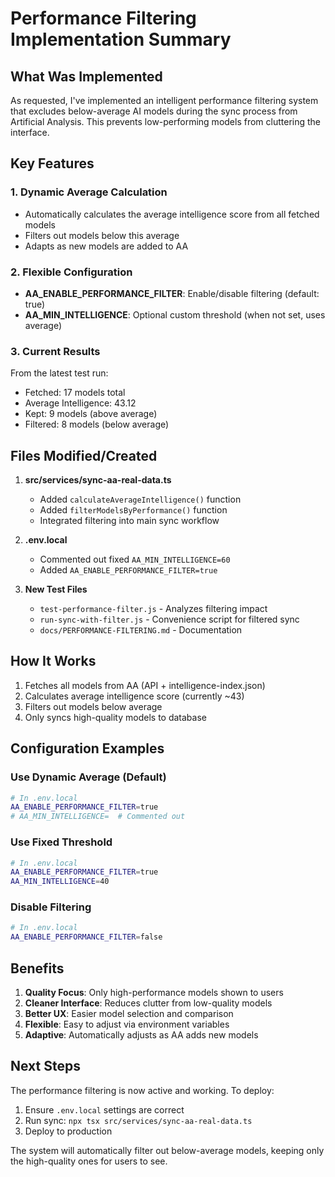 # Performance Filtering Implementation Summary

## What Was Implemented

As requested, I've implemented an intelligent performance filtering system that excludes below-average AI models during the sync process from Artificial Analysis. This prevents low-performing models from cluttering the interface.

## Key Features

### 1. Dynamic Average Calculation
- Automatically calculates the average intelligence score from all fetched models
- Filters out models below this average
- Adapts as new models are added to AA

### 2. Flexible Configuration
- **AA_ENABLE_PERFORMANCE_FILTER**: Enable/disable filtering (default: true)
- **AA_MIN_INTELLIGENCE**: Optional custom threshold (when not set, uses average)

### 3. Current Results
From the latest test run:
- Fetched: 17 models total
- Average Intelligence: 43.12
- Kept: 9 models (above average)
- Filtered: 8 models (below average)

## Files Modified/Created

1. **src/services/sync-aa-real-data.ts**
   - Added `calculateAverageIntelligence()` function
   - Added `filterModelsByPerformance()` function
   - Integrated filtering into main sync workflow

2. **.env.local**
   - Commented out fixed `AA_MIN_INTELLIGENCE=60`
   - Added `AA_ENABLE_PERFORMANCE_FILTER=true`

3. **New Test Files**
   - `test-performance-filter.js` - Analyzes filtering impact
   - `run-sync-with-filter.js` - Convenience script for filtered sync
   - `docs/PERFORMANCE-FILTERING.md` - Documentation

## How It Works

1. Fetches all models from AA (API + intelligence-index.json)
2. Calculates average intelligence score (currently ~43)
3. Filters out models below average
4. Only syncs high-quality models to database

## Configuration Examples

### Use Dynamic Average (Default)
```bash
# In .env.local
AA_ENABLE_PERFORMANCE_FILTER=true
# AA_MIN_INTELLIGENCE=  # Commented out
```

### Use Fixed Threshold
```bash
# In .env.local
AA_ENABLE_PERFORMANCE_FILTER=true
AA_MIN_INTELLIGENCE=40
```

### Disable Filtering
```bash
# In .env.local
AA_ENABLE_PERFORMANCE_FILTER=false
```

## Benefits

1. **Quality Focus**: Only high-performance models shown to users
2. **Cleaner Interface**: Reduces clutter from low-quality models
3. **Better UX**: Easier model selection and comparison
4. **Flexible**: Easy to adjust via environment variables
5. **Adaptive**: Automatically adjusts as AA adds new models

## Next Steps

The performance filtering is now active and working. To deploy:

1. Ensure `.env.local` settings are correct
2. Run sync: `npx tsx src/services/sync-aa-real-data.ts`
3. Deploy to production

The system will automatically filter out below-average models, keeping only the high-quality ones for users to see.